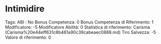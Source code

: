 # Intimidire

Tags: ABI
: No
Bonus Competenza: 0
Bonus Competenza di Riferimento: 1
Modificatore: -5
Modificatore  Abilità: 0
Statistica di riferimento: Carisma (Carisma%20e44eff631c8b461a90c39cabeaec0888.md)
Tiro Salvezza: -5
Valore di riferimento: 0